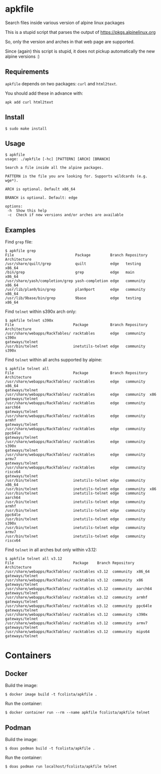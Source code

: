 # apkfile
Search files inside various version of alpine linux packages

This is a stupid script that parses the output of https://pkgs.alpinelinux.org

So, only the version and arches in that web page are supported.

Since (again) this script is stupid, it does not pickup automatically the new alpine versions :)

## Requirements

`apkfile` depends on two packages: `curl` and `html2text`.

You should add these in advance with:

```
apk add curl html2text
```

## Install

```
$ sudo make install
```

## Usage

```
$ apkfile
usage: ./apkfile [-hc] [PATTERN] [ARCH] [BRANCH]

Search a file inside all the alpine packages.

PATTERN is the file you are looking for. Supports wildcards (e.g. wge*).

ARCH is optional. Default x86_64

BRANCH is optional. Default: edge

options:
 -h  Show this help
 -c  Check if new versions and/or arches are available
```

## Examples

Find `grep` file:

```
$ apkfile grep
File                            Package         Branch Repository Architecture
/usr/share/quilt/grep           quilt           edge   testing    x86_64
/bin/grep                       grep            edge   main       x86_64
/usr/share/yash/completion/grep yash-completion edge   community  x86_64
/usr/lib/plan9/bin/grep         plan9port       edge   community  x86_64
/usr/lib/9base/bin/grep         9base           edge   testing    x86_64
```

Find `telnet` within s390x arch only:

```
$ apkfile telnet s390x
File                           Package          Branch Repository Architecture
/usr/share/webapps/RackTables/ racktables       edge   community  s390x
gateways/telnet
/usr/bin/telnet                inetutils-telnet edge   community  s390x
```

Find `telnet` within all archs supported by alpine:

```
$ apkfile telnet all
File                           Package          Branch Repository Architecture
/usr/share/webapps/RackTables/ racktables       edge   community  x86_64
gateways/telnet
/usr/share/webapps/RackTables/ racktables       edge   community  x86
gateways/telnet
/usr/share/webapps/RackTables/ racktables       edge   community  aarch64
gateways/telnet
/usr/share/webapps/RackTables/ racktables       edge   community  armhf
gateways/telnet
/usr/share/webapps/RackTables/ racktables       edge   community  ppc64le
gateways/telnet
/usr/share/webapps/RackTables/ racktables       edge   community  s390x
gateways/telnet
/usr/share/webapps/RackTables/ racktables       edge   community  armv7
gateways/telnet
/usr/share/webapps/RackTables/ racktables       edge   community  riscv64
gateways/telnet
/usr/bin/telnet                inetutils-telnet edge   community  x86_64
/usr/bin/telnet                inetutils-telnet edge   community  x86
/usr/bin/telnet                inetutils-telnet edge   community  aarch64
/usr/bin/telnet                inetutils-telnet edge   community  armhf
/usr/bin/telnet                inetutils-telnet edge   community  ppc64le
/usr/bin/telnet                inetutils-telnet edge   community  s390x
/usr/bin/telnet                inetutils-telnet edge   community  armv7
/usr/bin/telnet                inetutils-telnet edge   community  riscv64
```

Find `telnet` in all arches but only within v3.12:

```
$ apkfile telnet all v3.12
File                           Package    Branch Repository Architecture
/usr/share/webapps/RackTables/ racktables v3.12  community  x86_64
gateways/telnet
/usr/share/webapps/RackTables/ racktables v3.12  community  x86
gateways/telnet
/usr/share/webapps/RackTables/ racktables v3.12  community  aarch64
gateways/telnet
/usr/share/webapps/RackTables/ racktables v3.12  community  armhf
gateways/telnet
/usr/share/webapps/RackTables/ racktables v3.12  community  ppc64le
gateways/telnet
/usr/share/webapps/RackTables/ racktables v3.12  community  s390x
gateways/telnet
/usr/share/webapps/RackTables/ racktables v3.12  community  armv7
gateways/telnet
/usr/share/webapps/RackTables/ racktables v3.12  community  mips64
gateways/telnet
```

# Containers

## Docker

Build the image:

```
$ docker image build -t fcolista/apkfile .
```

Run the container:

```
$ docker container run --rm --name apkfile fcolista/apkfile telnet
```

## Podman

Build the image:

```
$ doas podman build -t fcolista/apkfile .
```

Run the container:

```
$ doas podman run localhost/fcolista/apkfile telnet
```

